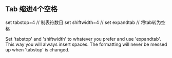 ## Tab 缩进4个空格
set tabstop=4    // 制表符数目
set shiftwidth=4 //
set expandtab    // 将tab转为空格


Set 'tabstop' and 'shiftwidth' to whatever you prefer and use
'expandtab'.  This way you will always insert spaces.  The
formatting will never be messed up when 'tabstop' is changed. 
